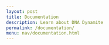 ```yaml
---
layout: post
title: Documentation
description: Learn about DNA Dynamite
permalink: /documentation/
menu: nav/documentation.html
---
```


